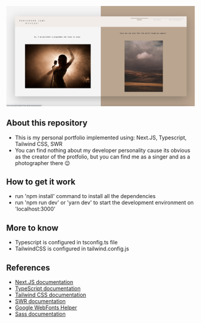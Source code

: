 ![Personal portfolio](public/assets/images/screenshot.png)

## About this repository

- This is my personal portfolio implemented using: Next.JS, Typescript, Tailwind CSS, SWR
- You can find nothing about my developer personality cause its obvious as the creator of the protfolio, but you can find me as a singer and as a photographer there 😉

## How to get it work

- run 'npm install' command to install all the dependencies
- run 'npm run dev' or 'yarn dev' to start the development environment on 'localhost:3000'

## More to know

- Typescript is configured in tsconfig.ts file
- TailwindCSS is configured in tailwind.config.js

## References

- <a href='https://nextjs.org/docs' target='_blank'> Next.JS documentation </a>
- <a href='https://nextjs.org/docs' target='_blank'> TypeScript documentation </a>
- <a href='https://tailwindcss.com/'>Tailwind CSS documentation</a>
- <a href='https://swr.vercel.app/'>SWR documentation</a>
- <a href='https://gwfh.mranftl.com/fonts'>Google WebFonts Helper</a>
- <a href='https://sass-lang.com/documentation/'> Sass documentation</a>
